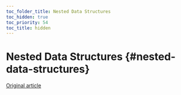 ```yaml
---
toc_folder_title: Nested Data Structures
toc_hidden: true
toc_priority: 54
toc_title: hidden
---
```


# Nested Data Structures {#nested-data-structures}

[Original article](https://clickhouse.tech/docs/en/data_types/nested_data_structures/) <!--hide-->
